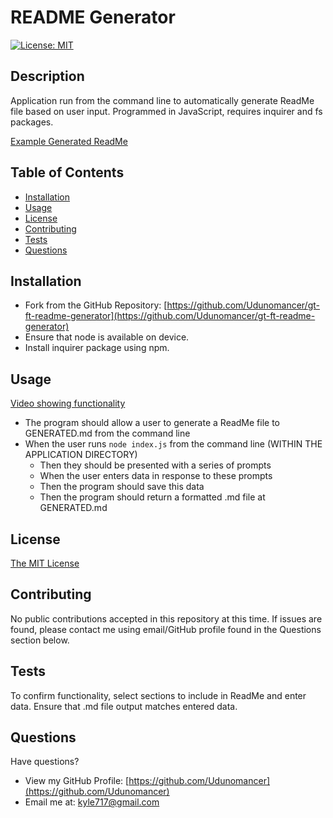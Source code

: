 # README Generator
[![License: MIT](https://img.shields.io/badge/License-MIT-yellow.svg)](https://opensource.org/licenses/MIT)

## Description

Application run from the command line to automatically generate ReadMe file based on user input.  Programmed in JavaScript, requires inquirer and fs packages.

[Example Generated ReadMe](./assets/GENERATED.md)

## Table of Contents
* [Installation](#installation)
* [Usage](#usage)
* [License](#license)
* [Contributing](#contributing)
* [Tests](#tests)
* [Questions](#questions)

## <a name="installation"></a> Installation

* Fork from the GitHub Repository: [https://github.com/Udunomancer/gt-ft-readme-generator](https://github.com/Udunomancer/gt-ft-readme-generator)
* Ensure that node is available on device.
* Install inquirer package using npm.

## <a name="usage"></a> Usage

[Video showing functionality](https://drive.google.com/file/d/1Xurp79cecK4i7gMJyNAcOem_-7brXRVE/view)

* The program should allow a user to generate a ReadMe file to GENERATED.md from the command line
* When the user runs ```node index.js``` from the command line (WITHIN THE APPLICATION DIRECTORY)
    * Then they should be presented with a series of prompts
    * When the user enters data in response to these prompts
    * Then the program should save this data
    * Then the program should return a formatted .md file at GENERATED.md

## <a name="license"></a> License

[The MIT License](https://opensource.org/licenses/MIT)

## <a name="contributing"></a> Contributing

No public contributions accepted in this repository at this time.
If issues are found, please contact me using email/GitHub profile found in the Questions section below.

## <a name="tests"></a> Tests

To confirm functionality, select sections to include in ReadMe and enter data. Ensure that .md file output matches entered data.

## <a name="questions"></a> Questions

Have questions?
* View my GitHub Profile: [https://github.com/Udunomancer](https://github.com/Udunomancer)
* Email me at: [kyle717@gmail.com](mailto:kyle717@gmail.com)